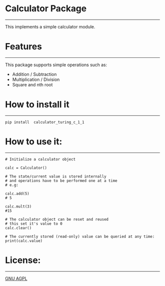 # Calculator Package

___
This implements a simple calculator module.

# Features

___
This package supports simple operations such as:

- Addition / Subtraction
- Multiplication / Division
- Square and nth root

# How to install it

___

```
pip install  calculator_turing_c_1_1
```

# How to use it:

___

```
# Initialize a calculator object

calc = Calculator()

# The state/current value is stored internally
# and operations have to be performed one at a time
# e.g:

calc.add(5)
# 5

calc.mult(3)
#15

# The calculator object can be reset and reused
# this set it's value to 0
calc.clear()

# The currently stored (read-only) value can be queried at any time:
print(calc.value)
```

# License:

___
[GNU AGPL](https://github.com/qwyt/calculator_turing_c_1_1/blob/master/LICENSE)
